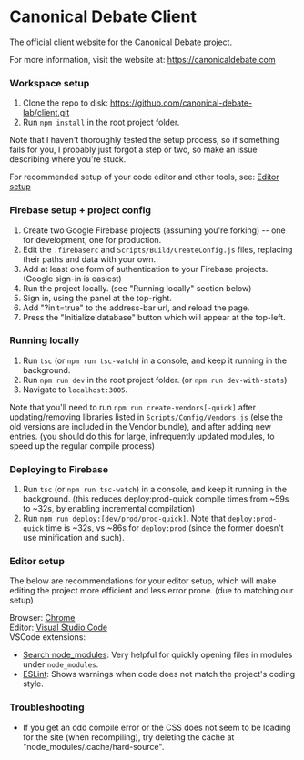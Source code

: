 # Canonical Debate Client

The official client website for the Canonical Debate project.

For more information, visit the website at: <https://canonicaldebate.com>

### Workspace setup

1) Clone the repo to disk: <https://github.com/canonical-debate-lab/client.git>
2) Run `npm install` in the root project folder.

Note that I haven't thoroughly tested the setup process, so if something fails for you, I probably just forgot a step or two, so make an issue describing where you're stuck.

For recommended setup of your code editor and other tools, see: [Editor setup](#editor-setup)

### Firebase setup + project config

1) Create two Google Firebase projects (assuming you're forking) -- one for development, one for production.
2) Edit the `.firebaserc` and `Scripts/Build/CreateConfig.js` files, replacing their paths and data with your own.
3) Add at least one form of authentication to your Firebase projects. (Google sign-in is easiest)
4) Run the project locally. (see "Running locally" section below)
5) Sign in, using the panel at the top-right.
6) Add "?init=true" to the address-bar url, and reload the page.
7) Press the "Initialize database" button which will appear at the top-left.

### Running locally

1) Run `tsc` (or `npm run tsc-watch`) in a console, and keep it running in the background.
2) Run `npm run dev` in the root project folder. (or `npm run dev-with-stats`)
3) Navigate to `localhost:3005`.

Note that you'll need to run `npm run create-vendors[-quick]` after updating/removing libraries listed in `Scripts/Config/Vendors.js` (else the old versions are included in the Vendor bundle), and after adding new entries. (you should do this for large, infrequently updated modules, to speed up the regular compile process)

### Deploying to Firebase

1) Run `tsc` (or `npm run tsc-watch`) in a console, and keep it running in the background. (this reduces deploy:prod-quick compile times from ~59s to ~32s, by enabling incremental compilation)
2) Run `npm run deploy:[dev/prod/prod-quick]`. Note that `deploy:prod-quick` time is ~32s, vs ~86s for `deploy:prod` (since the former doesn't use minification and such).

### Editor setup

The below are recommendations for your editor setup, which will make editing the project more efficient and less error prone. (due to matching our setup)

Browser: [Chrome](https://www.google.com/chrome)  
Editor: [Visual Studio Code](https://code.visualstudio.com)  
VSCode extensions:
* [Search node_modules](https://marketplace.visualstudio.com/items?itemName=jasonnutter.search-node-modules): Very helpful for quickly opening files in modules under `node_modules`.
* [ESLint](https://marketplace.visualstudio.com/items?itemName=dbaeumer.vscode-eslint): Shows warnings when code does not match the project's coding style.

### Troubleshooting

* If you get an odd compile error or the CSS does not seem to be loading for the site (when recompiling), try deleting the cache at "node_modules/.cache/hard-source".